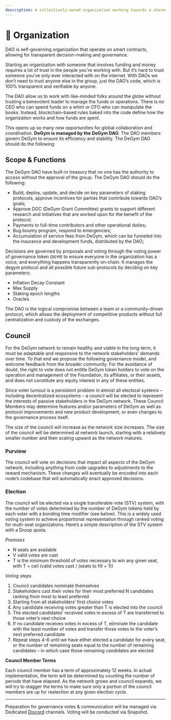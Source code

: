 ```yaml
---
description: A collectively-owned organization working towards a shared mission.
---
```


# 👥 Organization

DAO is self-governing organization that operate on smart contracts, allowing for transparent decision-making and governance.

Starting an organization with someone that involves funding and money requires a lot of trust in the people you're working with. But it’s hard to trust someone you’ve only ever interacted with on the internet. With DAOs we don’t need to trust anyone else in the group, just the DAO’s code, which is 100% transparent and verifiable by anyone.

The DAO allow us to work with like-minded folks around the globe without trusting a benevolent leader to manage the funds or operations. There is no CEO who can spend funds on a whim or CFO who can manipulate the books. Instead, blockchain-based rules baked into the code define how the organization works and how funds are spent.

This opens up so many new opportunities for global collaboration and coordination. **DeGym is managed by the DeGym DAO**. The DAO members govern DeGym to ensure its efficiency and stability. The DeGym DAO should do the following

## Scope & Functions <a href="#scope-of-the-dao" id="scope-of-the-dao"></a>

The DeGym DAO have built-in treasury that no one has the authority to access without the approval of the group. The DeGym DAO should do the following:

* Build, deploy, update, and decide on key parameters of staking protocols, approve incentives for parties that contribute towards DAO’s goals;
* Approve DGC (DeGym Grant Committee) grants to support different research and initiatives that are worked upon for the benefit of the protocol;
* Payments to full-time contributors and other operational duties;
* Bug bounty program, respond to emergencies;
* Accumulation of service fees from DeGym, which can be funneled into the insurance and development funds, distributed by the DAO;

Decisions are governed by proposals and voting through the voting power of governance token (`DGYM`) to ensure everyone in the organization has a voice, and everything happens transparently on-chain. It manages the degym protocol and all possible future sub-protocols by deciding on key parameters:

* Inflation Decay Constant
* Max Supply
* Staking epoch lengths
* Oracles

The DAO is the logical compromise between a team or a community-driven protocol, which allows the deployment of competitive products without full centralization and custody of the exchanges.

## **Council**

For the DeGym network to remain healthy and viable in the long-term, it must be adaptable and responsive to the network stakeholders’ demands over time. To that end we propose the following governance model, and welcome feedback from the broader community. For the avoidance of doubt, the right to vote does not entitle DeGym token holders to vote on the operation and management of the Foundation, its affiliates, or their assets, and does not constitute any equity interest in any of these entities.

Since voter turnout is a persistent problem in almost all electoral systems – including decentralized ecosystems – a council will be elected to represent the interests of passive stakeholders in the DeGym network. These Council Members may determine features and/or parameters of DeGym as well as protocol improvements and new product development, or even changes to the governance process itself.

The size of the council will increase as the network size increases. The size of the council will be determined at network launch, starting with a relatively smaller number and then scaling upward as the network matures.

### **Purview**

The council will vote on decisions that impact all aspects of the DeGym network, including anything from code upgrades to adjustments to the reward mechanism. These changes will eventually be encoded into each node’s codebase that will automatically enact approved decisions.

### **Election**

The council will be elected via a single transferable vote (STV) system, with the number of votes determined by the number of DeGym tokens held by each voter with a bonding time modifier (see below). This is a widely used voting system to achieve proportional representation through ranked voting for multi-seat organizations. Here’s a simple description of the STV system with a Droop quota.

_Premises_

* N seats are available
* V valid votes are cast
* T is the minimum threshold of votes necessary to win any given seat, with T = ceil (valid votes cast / (seats to fill + 1))

_Voting steps_

1. Council candidates nominate themselves
2. Stakeholders cast their votes for their most preferred N candidates ranking from most to least preferred
3. Starting from all stakeholders’ first choice votes
4. Any candidate receiving votes greater than T is elected into the council
5. The elected candidates’ received votes in excess of T are transferred to those voter’s next choice
6. If no candidate receives votes in excess of T, eliminate the candidate with the least number of votes and transfer those votes to the voter’s next preferred candidate
7. Repeat steps 4-6 until we have either elected a candidate for every seat, or the number of remaining seats equal to the number of remaining candidates – in which case those remaining candidates are elected

**Council Member Terms**

Each council member has a term of approximately 12 weeks. In actual implementation, the term will be determined by counting the number of periods that have elapsed. As the network grows and council expands, we will try to stagger the terms to make sure only a portion of the council members are up for reelection at any given election cycle.

***

Preparation for governance votes & communication will be managed via Dedicated [Discord](https://discord.gg/zFSBQtfF) channels. Voting will be conducted via Snapshot.
